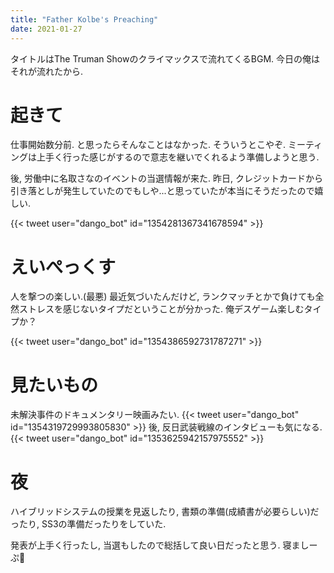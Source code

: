 ```yaml
---
title: "Father Kolbe's Preaching"
date: 2021-01-27
---
```


タイトルはThe Truman Showのクライマックスで流れてくるBGM. 今日の俺はそれが流れたから.

# 起きて
仕事開始数分前. と思ったらそんなことはなかった. そういうとこやぞ. ミーティングは上手く行った感じがするので意志を継いでくれるよう準備しようと思う.

後, 労働中に名取さなのイベントの当選情報が来た. 昨日, クレジットカードから引き落としが発生していたのでもしや...と思っていたが本当にそうだったので嬉しい.

{{< tweet user="dango_bot" id="1354281367341678594" >}}

# えいぺっくす
人を撃つの楽しい.(最悪) 最近気づいたんだけど, ランクマッチとかで負けても全然ストレスを感じないタイプだということが分かった. 俺デスゲーム楽しむタイプか？

{{< tweet user="dango_bot" id="1354386592731787271" >}}
# 見たいもの
未解決事件のドキュメンタリー映画みたい.
{{< tweet user="dango_bot" id="1354319729993805830" >}}
後, 反日武装戦線のインタビューも気になる.
{{< tweet user="dango_bot" id="1353625942157975552" >}}

# 夜
ハイブリッドシステムの授業を見返したり, 書類の準備(成績書が必要らしい)だったり, SS3の準備だったりをしていた.

発表が上手く行ったし, 当選もしたので総括して良い日だったと思う. 寝ましーぷ🐑

